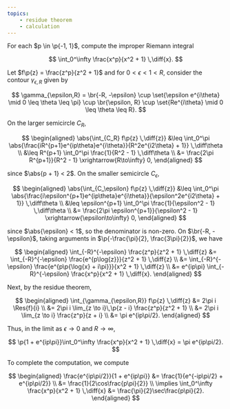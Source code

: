 ```yaml
---
topics:
    - residue theorem
    - calculation
---
```


<problem>

For each $p \in \p{-1, 1}$, compute the improper Riemann integral

$$
\int_0^\infty \frac{x^p}{x^2 + 1} \,\diff{x}.
$$

</problem>

<solution>

Let $f\p{z} = \frac{z^p}{z^2 + 1}$ and for $0 < \epsilon < 1 < R$, consider the contour $\gamma_{\epsilon,R}$ given by

$$
\gamma_{\epsilon,R} = \br{-R, -\epsilon} \cup \set{\epsilon e^{i\theta} \mid 0 \leq \theta \leq \pi} \cup \br{\epsilon, R} \cup \set{Re^{i\theta} \mid 0 \leq \theta \leq R}.
$$

On the larger semicircle $C_R$,

$$
\begin{aligned}
    \abs{\int_{C_R} f\p{z} \,\diff{z}}
        &\leq \int_0^\pi \abs{\frac{iR^{p+1}e^{ip\theta}e^{i\theta}}{R^2e^{i2\theta} + 1}} \,\diff\theta \\
        &\leq R^{p+1} \int_0^\pi \frac{1}{R^2 - 1} \,\diff\theta \\
        &= \frac{2\pi R^{p+1}}{R^2 - 1} \xrightarrow{R\to\infty} 0,
\end{aligned}
$$

since $\abs{p + 1} < 2$. On the smaller semicircle $C_\epsilon$,

$$
\begin{aligned}
    \abs{\int_{C_\epsilon} f\p{z} \,\diff{z}}
        &\leq \int_0^\pi \abs{\frac{i\epsilon^{p+1}e^{ip\theta}e^{i\theta}}{\epsilon^2e^{i2\theta} + 1}} \,\diff\theta \\
        &\leq \epsilon^{p+1} \int_0^\pi \frac{1}{\epsilon^2 - 1} \,\diff\theta \\
        &= \frac{2\pi \epsilon^{p+1}}{\epsilon^2 - 1} \xrightarrow{\epsilon\to\infty} 0,
\end{aligned}
$$

since $\abs{\epsilon} < 1$, so the denominator is non-zero. On $\br{-R, -\epsilon}$, taking arguments in $\p{-\frac{\pi}{2}, \frac{3\pi}{2}}$, we have

$$
\begin{aligned}
    \int_{-R}^{-\epsilon} \frac{z^p}{z^2 + 1} \,\diff{z}
        &= \int_{-R}^{-\epsilon} \frac{e^{p\log{z}}}{z^2 + 1} \,\diff{z} \\
        &= \int_{-R}^{-\epsilon} \frac{e^{p\p{\log{x} + i\pi}}}{x^2 + 1} \,\diff{z} \\
        &= e^{ip\pi} \int_{-R}^{-\epsilon} \frac{x^p}{x^2 + 1} \,\diff{x}.
\end{aligned}
$$

Next, by the residue theorem,

$$
\begin{aligned}
    \int_{\gamma_{\epsilon,R}} f\p{z} \,\diff{z}
        &= 2\pi i \Res{f}{i} \\
        &= 2\pi i \lim_{z \to i}\,\p{z - i} \frac{z^p}{z^2 + 1} \\
        &= 2\pi i \lim_{z \to i} \frac{z^p}{z + i} \\
        &= \pi e^{ip\pi/2}.
\end{aligned}
$$

Thus, in the limit as $\epsilon \to 0$ and $R \to \infty$,

$$
\p{1 + e^{ip\pi}}\int_0^\infty \frac{x^p}{x^2 + 1} \,\diff{x} = \pi e^{ip\pi/2}.
$$

To complete the computation, we compute

$$
\begin{aligned}
    \frac{e^{ip\pi/2}}{1 + e^{ip\pi}}
        &= \frac{1}{e^{-ip\pi/2} + e^{ip\pi/2}} \\
        &= \frac{1}{2\cos\frac{p\pi}{2}} \\
    \implies
    \int_0^\infty \frac{x^p}{x^2 + 1} \,\diff{x}
        &= \frac{\pi}{2}\sec\frac{p\pi}{2}.
\end{aligned}
$$

</solution>
